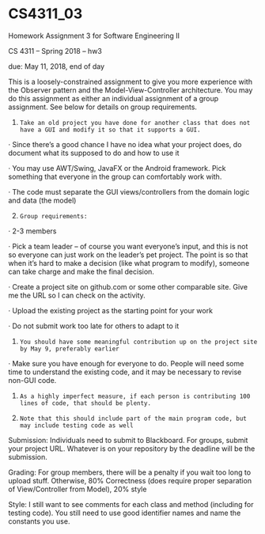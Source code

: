 # CS4311_03
Homework Assignment 3 for Software Engineering II


CS 4311 – Spring 2018 – hw3

due: May 11, 2018, end of day

This is a loosely-constrained assignment to give you more experience with the Observer pattern and the Model-View-Controller architecture. You may do this assignment as either an individual assignment of a group assignment. See below for details on group requirements.

1.     Take an old project you have done for another class that does not have a GUI and modify it so that it supports a GUI.

·       Since there’s a good chance I have no idea what your project does, do document what its supposed to do and how to use it

·       You may use AWT/Swing, JavaFX or the Android framework. Pick something that everyone in the group can comfortably work with.

·       The code must separate the GUI views/controllers from the domain logic and data (the model)

2.     Group requirements:

·       2-3 members

·       Pick a team leader – of course you want everyone’s input, and this is not so everyone can just work on the leader’s pet project. The point is so that when it’s hard to make a decision (like what program to modify), someone can take charge and make the final decision.

·       Create a project site on github.com or some other comparable site. Give me the URL so I can check on the activity.

·       Upload the existing project as the starting point for your work

·       Do not submit work too late for others to adapt to it

1.     You should have some meaningful contribution up on the project site by May 9, preferably earlier

·       Make sure you have enough for everyone to do. People will need some time to understand the existing code, and it may be necessary to revise non-GUI code.

1.     As a highly imperfect measure, if each person is contributing 100 lines of code, that should be plenty.

2.     Note that this should include part of the main program code, but may include testing code as well

Submission: Individuals need to submit to Blackboard. For groups, submit your project URL. Whatever is on your repository by the deadline will be the submission.

Grading: For group members, there will be a penalty if you wait too long to upload stuff. Otherwise, 80% Correctness (does require proper separation of View/Controller from Model), 20% style

Style: I still want to see comments for each class and method (including for testing code). You still need to use good identifier names and name the constants you use.
